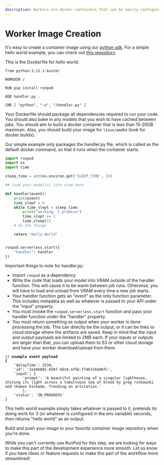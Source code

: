 ```yaml
---
description: Workers are docker containers that can be easily configured to run your jobs
---
```


# Worker Image Creation

It's easy to create a container image using our [python sdk](https://github.com/runpod/runpod-python). For a simple hello world example, you can check out [this repository](https://github.com/runpod/serverless-workers/tree/main/helloworld).

This is the Dockerfile for hello world:

```docker
from python:3.11.1-buster

WORKDIR /

RUN pip install runpod

ADD handler.py .

CMD [ "python", "-u", "/handler.py" ]
```

Your Dockerfile should package all dependencies required to run your code. You should also bake in any models that you wish to have cached between jobs. You should aim to build a docker container that is less than 15-20GB maximum. Also, you should build your image for `linux/amd64` (look for docker buildx).

Our simple example only packages the handler.py file, which is called as the default docker command, so that it runs when the container starts.

```python
import runpod
import os
import time

sleep_time = int(os.environ.get('SLEEP_TIME', 3))

## load your model(s) into vram here

def handler(event):
    print(event)
    time_slept = 0
    while time_slept < sleep_time:
        print("working, I promise")
        time_slept += 1
        time.sleep(1)
    # do the things

    return "Hello World"


runpod.serverless.start({
    "handler": handler
})
```

Important things to note for handler.py:

* Import `runpod` as a dependency
* Write the code that loads your model into VRAM outside of the handler function. This will cause it to be warm between job runs. Otherwise, you will have to load and unload from VRAM every time a new job starts.
* Your handler function gets an "event" as the only function parameter. This includes metadata as well as whatever is passed to your API under the "input" property.
* You must invoke the `runpod.serverless.start` function and pass your handler function under the "handler" property.
* You must return something as output when your worker is done processing the job. This can directly be the output, or it can be links to cloud storage where the artifacts are saved. Keep in mind that the input and output payloads are limited to 2MB each. If your inputs or outputs are larger than that, you can upload them to S3 or other cloud storage and have your worker download/upload from there.

<pre class="language-json"><code class="lang-json"><strong>// example event payload
</strong><strong>{
</strong>    'delayTime': 2534,
    'id': '2a16b881-830f-4d14-af5b-f7db7c0a96fc',
    'input': {
        'prompt': 'A beautiful painting of a singular lighthouse, shining its light across a tumultuous sea of blood by greg rutkowski and thomas kinkade, Trending on artstation.'
        },
    'status': 'IN_PROGRESS'
}
</code></pre>

This hello world example simply takes whatever is passed to it, pretends its doing work for 3 (or whatever is configured in the env variable) seconds, then returns "hello world" as an output.

Build and push your image to your favorite container image repository when you're done.

While you can't currently use RunPod for this step, we are looking for ways to make this part of the development experience more smooth. Let us know if you have ideas or feature requests to make this part of the workflow more streamlined!
